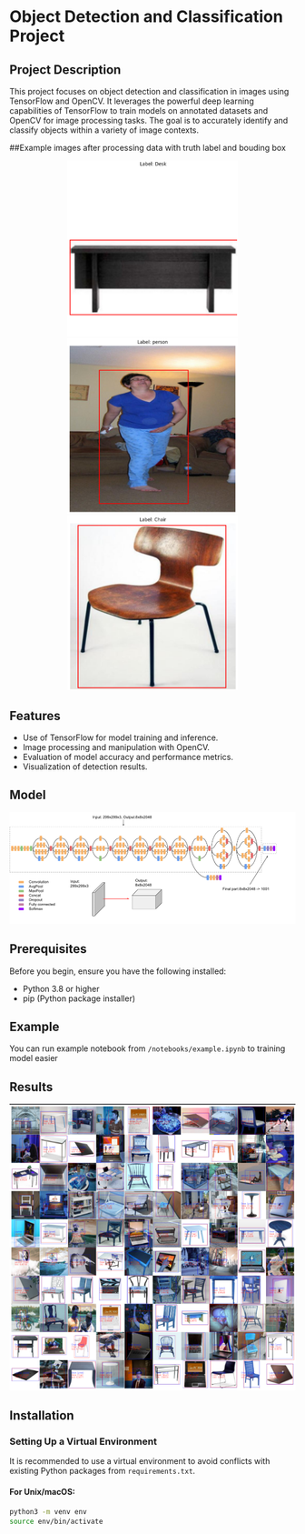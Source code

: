 # Object Detection and Classification Project

## Project Description
This project focuses on object detection and classification in images using TensorFlow and OpenCV. It leverages the powerful deep learning capabilities of TensorFlow to train models on annotated datasets and OpenCV for image processing tasks. The goal is to accurately identify and classify objects within a variety of image contexts.

##Example images after processing data with truth label and bouding box 
<p align="center">
  <img src="Images/ex1.png" alt="Example Image 1" width="300"/>
  <img src="Images/ex2.png" alt="Example Image 2" width="300"/>
  <img src="Images/ex3.png" alt="Example Image 3" width="300"/>
</p>


## Features
- Use of TensorFlow for model training and inference.
- Image processing and manipulation with OpenCV.
- Evaluation of model accuracy and performance metrics.
- Visualization of detection results.

## Model
![Model](Images/model_img.png)

## Prerequisites
Before you begin, ensure you have the following installed:
- Python 3.8 or higher
- pip (Python package installer)

## Example
You can run example notebook from `/notebooks/example.ipynb` to training model easier

## Results
<p align="center">
  <img src="Images/results.png" alt="Example Image 1" width="800"/>
</p>

## Installation

### Setting Up a Virtual Environment
It is recommended to use a virtual environment to avoid conflicts with existing Python packages from `requirements.txt`.

#### For Unix/macOS:
```bash
python3 -m venv env
source env/bin/activate
